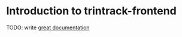 # Introduction to trintrack-frontend

TODO: write [great documentation](http://jacobian.org/writing/what-to-write/)

